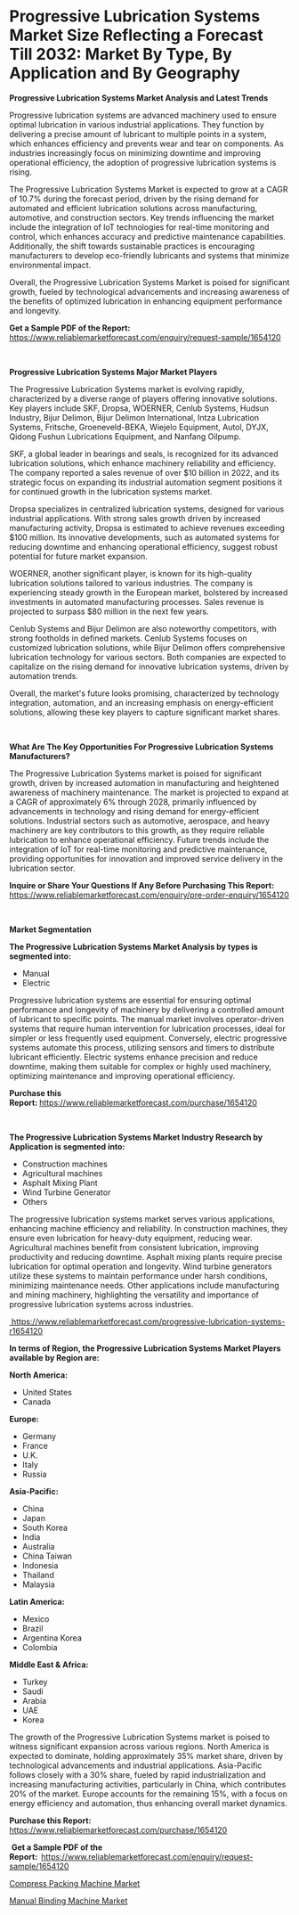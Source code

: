 <p><h1>Progressive Lubrication Systems Market Size Reflecting a Forecast Till 2032: Market By Type, By Application and By Geography</h1></p><p><strong>Progressive Lubrication Systems Market Analysis and Latest Trends</strong></p>
<p><p>Progressive lubrication systems are advanced machinery used to ensure optimal lubrication in various industrial applications. They function by delivering a precise amount of lubricant to multiple points in a system, which enhances efficiency and prevents wear and tear on components. As industries increasingly focus on minimizing downtime and improving operational efficiency, the adoption of progressive lubrication systems is rising. </p><p>The Progressive Lubrication Systems Market is expected to grow at a CAGR of 10.7% during the forecast period, driven by the rising demand for automated and efficient lubrication solutions across manufacturing, automotive, and construction sectors. Key trends influencing the market include the integration of IoT technologies for real-time monitoring and control, which enhances accuracy and predictive maintenance capabilities. Additionally, the shift towards sustainable practices is encouraging manufacturers to develop eco-friendly lubricants and systems that minimize environmental impact. </p><p>Overall, the Progressive Lubrication Systems Market is poised for significant growth, fueled by technological advancements and increasing awareness of the benefits of optimized lubrication in enhancing equipment performance and longevity.</p></p>
<p><strong>Get a Sample PDF of the Report:&nbsp;</strong> <a href="https://www.reliablemarketforecast.com/enquiry/request-sample/1654120?utm_campaign=1888&utm_medium=2&utm_source=Github&utm_content=ia&utm_term=22022025&utm_id=progressive-lubrication-systems">https://www.reliablemarketforecast.com/enquiry/request-sample/1654120</a></p>
<p>&nbsp;</p>
<p><strong>Progressive Lubrication Systems Major Market Players</strong></p>
<p><p>The Progressive Lubrication Systems market is evolving rapidly, characterized by a diverse range of players offering innovative solutions. Key players include SKF, Dropsa, WOERNER, Cenlub Systems, Hudsun Industry, Bijur Delimon, Bijur Delimon International, Intza Lubrication Systems, Fritsche, Groeneveld-BEKA, Wiejelo Equipment, Autol, DYJX, Qidong Fushun Lubrications Equipment, and Nanfang Oilpump.</p><p>SKF, a global leader in bearings and seals, is recognized for its advanced lubrication solutions, which enhance machinery reliability and efficiency. The company reported a sales revenue of over $10 billion in 2022, and its strategic focus on expanding its industrial automation segment positions it for continued growth in the lubrication systems market.</p><p>Dropsa specializes in centralized lubrication systems, designed for various industrial applications. With strong sales growth driven by increased manufacturing activity, Dropsa is estimated to achieve revenues exceeding $100 million. Its innovative developments, such as automated systems for reducing downtime and enhancing operational efficiency, suggest robust potential for future market expansion.</p><p>WOERNER, another significant player, is known for its high-quality lubrication solutions tailored to various industries. The company is experiencing steady growth in the European market, bolstered by increased investments in automated manufacturing processes. Sales revenue is projected to surpass $80 million in the next few years.</p><p>Cenlub Systems and Bijur Delimon are also noteworthy competitors, with strong footholds in defined markets. Cenlub Systems focuses on customized lubrication solutions, while Bijur Delimon offers comprehensive lubrication technology for various sectors. Both companies are expected to capitalize on the rising demand for innovative lubrication systems, driven by automation trends.</p><p>Overall, the market's future looks promising, characterized by technology integration, automation, and an increasing emphasis on energy-efficient solutions, allowing these key players to capture significant market shares.</p></p>
<p>&nbsp;</p>
<p><strong>What Are The Key Opportunities For Progressive Lubrication Systems Manufacturers?</strong></p>
<p><p>The Progressive Lubrication Systems market is poised for significant growth, driven by increased automation in manufacturing and heightened awareness of machinery maintenance. The market is projected to expand at a CAGR of approximately 6% through 2028, primarily influenced by advancements in technology and rising demand for energy-efficient solutions. Industrial sectors such as automotive, aerospace, and heavy machinery are key contributors to this growth, as they require reliable lubrication to enhance operational efficiency. Future trends include the integration of IoT for real-time monitoring and predictive maintenance, providing opportunities for innovation and improved service delivery in the lubrication sector.</p></p>
<p><strong>Inquire or Share Your Questions If Any Before Purchasing This Report:</strong> <a href="https://www.reliablemarketforecast.com/enquiry/pre-order-enquiry/1654120?utm_campaign=1888&utm_medium=2&utm_source=Github&utm_content=ia&utm_term=22022025&utm_id=progressive-lubrication-systems">https://www.reliablemarketforecast.com/enquiry/pre-order-enquiry/1654120</a></p>
<p>&nbsp;</p>
<p><strong>Market Segmentation</strong></p>
<p><strong>The Progressive Lubrication Systems Market Analysis by types is segmented into:</strong></p>
<p><ul><li>Manual</li><li>Electric</li></ul></p>
<p><p>Progressive lubrication systems are essential for ensuring optimal performance and longevity of machinery by delivering a controlled amount of lubricant to specific points. The manual market involves operator-driven systems that require human intervention for lubrication processes, ideal for simpler or less frequently used equipment. Conversely, electric progressive systems automate this process, utilizing sensors and timers to distribute lubricant efficiently. Electric systems enhance precision and reduce downtime, making them suitable for complex or highly used machinery, optimizing maintenance and improving operational efficiency.</p></p>
<p><strong>Purchase this Report:&nbsp;</strong><a href="https://www.reliablemarketforecast.com/purchase/1654120?utm_campaign=1888&utm_medium=2&utm_source=Github&utm_content=ia&utm_term=22022025&utm_id=progressive-lubrication-systems">https://www.reliablemarketforecast.com/purchase/1654120</a></p>
<p>&nbsp;</p>
<p><strong>The Progressive Lubrication Systems Market Industry Research by Application is segmented into:</strong></p>
<p><ul><li>Construction machines</li><li>Agricultural machines</li><li>Asphalt Mixing Plant</li><li>Wind Turbine Generator</li><li>Others</li></ul></p>
<p><p>The progressive lubrication systems market serves various applications, enhancing machine efficiency and reliability. In construction machines, they ensure even lubrication for heavy-duty equipment, reducing wear. Agricultural machines benefit from consistent lubrication, improving productivity and reducing downtime. Asphalt mixing plants require precise lubrication for optimal operation and longevity. Wind turbine generators utilize these systems to maintain performance under harsh conditions, minimizing maintenance needs. Other applications include manufacturing and mining machinery, highlighting the versatility and importance of progressive lubrication systems across industries.</p></p>
<p><a href="https://www.reliablemarketforecast.com/progressive-lubrication-systems-r1654120?utm_campaign=1888&utm_medium=2&utm_source=Github&utm_content=ia&utm_term=22022025&utm_id=progressive-lubrication-systems">&nbsp;https://www.reliablemarketforecast.com/progressive-lubrication-systems-r1654120</a></p>
<p><strong>In terms of Region, the Progressive Lubrication Systems Market Players available by Region are:</strong></p>
<p>
    <p> <strong> North America: </strong>
        <ul>
            <li>United States</li>
            <li>Canada</li>
        </ul>
        </p> 
    <p> <strong> Europe: </strong>
        <ul>
            <li>Germany</li>
            <li>France</li>
            <li>U.K.</li>
            <li>Italy</li>
            <li>Russia</li>
        </ul>
        </p> 
    <p> <strong> Asia-Pacific: </strong>
        <ul>
            <li>China</li>
            <li>Japan</li>
            <li>South Korea</li>
            <li>India</li>
            <li>Australia</li>
            <li>China Taiwan</li>
            <li>Indonesia</li>
            <li>Thailand</li>
            <li>Malaysia</li>
        </ul>
        </p> 
    <p> <strong> Latin America: </strong>
        <ul>
            <li>Mexico</li>
            <li>Brazil</li>
            <li>Argentina Korea</li>
            <li>Colombia</li>
        </ul>
        </p> 
    <p> <strong> Middle East & Africa: </strong>
        <ul>
            <li>Turkey</li>
            <li>Saudi</li>
            <li>Arabia</li>
            <li>UAE</li>
            <li>Korea</li>
        </ul>
    </p>
    </p>
<p><p>The growth of the Progressive Lubrication Systems market is poised to witness significant expansion across various regions. North America is expected to dominate, holding approximately 35% market share, driven by technological advancements and industrial applications. Asia-Pacific follows closely with a 30% share, fueled by rapid industrialization and increasing manufacturing activities, particularly in China, which contributes 20% of the market. Europe accounts for the remaining 15%, with a focus on energy efficiency and automation, thus enhancing overall market dynamics.</p></p>
<p><strong>Purchase this Report: </strong><a href="https://www.reliablemarketforecast.com/purchase/1654120?utm_campaign=1888&utm_medium=2&utm_source=Github&utm_content=ia&utm_term=22022025&utm_id=progressive-lubrication-systems">https://www.reliablemarketforecast.com/purchase/1654120</a></p>
<p>&nbsp;<strong>Get a Sample PDF of the Report:&nbsp;&nbsp;</strong><a href="https://www.reliablemarketforecast.com/enquiry/request-sample/1654120?utm_campaign=1888&utm_medium=2&utm_source=Github&utm_content=ia&utm_term=22022025&utm_id=progressive-lubrication-systems">https://www.reliablemarketforecast.com/enquiry/request-sample/1654120</a></p>
<p><strong></strong></p>
<p><p><a href="https://github.com/akpthobs/Market-Research-Report-List-1/blob/main/compress-packing-machine-market.md?utm_campaign=1888&utm_medium=2&utm_source=Github&utm_content=ia&utm_term=22022025&utm_id=progressive-lubrication-systems">Compress Packing Machine Market</a></p><p><a href="https://github.com/gulaimolin/Market-Research-Report-List-7/blob/main/manual-binding-machine-market.md?utm_campaign=1888&utm_medium=2&utm_source=Github&utm_content=ia&utm_term=22022025&utm_id=progressive-lubrication-systems">Manual Binding Machine Market</a></p></p>